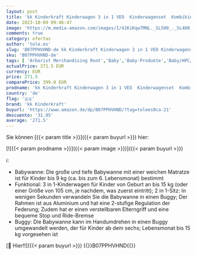 ```yaml
---
layout: post
title: 'kk Kinderkraft Kinderwagen 3 in 1 VEO  Kinderwagenset  Kombikinderwagen  Buggy  Autositz  Zubehör  Travel System  Zweistufige Federung  Große Räder  Einfaches Zusammenklappen  Grau  1 Stück  1er Pack '
date: 2023-10-09 09:46:47
image: 'https://m.media-amazon.com/images/I/41KiKqw7MNL._SL500_._SL400_.jpg'
comments: true
category: ofertas
author: 'tole.es'
slug: 'B07PPHVHND-de kk Kinderkraft Kinderwagen 3 in 1 VEO Kinderwagenset...'
sku: 'B07PPHVHND-de'
tags: [ 'Arborist Merchandising Root','Baby','Baby-Produkte','Baby/HPC/PCA','Kinderwagen & Buggys','Kinderwagen, Buggys & Zubehör','Reisesysteme','Self Service','Special Features Stores','b697e3fc-e257-4f2e-ac96-4fe2610883d2_0','b697e3fc-e257-4f2e-ac96-4fe2610883d2_6401','kk kinderkraft','🇩🇪', ]
actualPrice: 271.5 EUR
currency: EUR
price: 271.5
comparePrice: 399.0 EUR
prodname: 'kk Kinderkraft Kinderwagen 3 in 1 VEO  Kinderwagenset  Kombikinderwagen  Buggy  Autositz  Zubehör  Travel System  Zweistufige Federung  Große Räder  Einfaches Zusammenklappen  Grau  1 Stück  1er Pack '
country: 'de'
flag: '🇩🇪'
brand: 'kk Kinderkraft'
buyurl: 'https://www.amazon.de/dp/B07PPHVHND/?tag=tolees0ca-21'
descuento: '31.95'
average: '271.5'
---
```


Sie können [{{< param title >}}]({{< param buyurl >}}) hier:

[![{{< param prodname >}}]({{< param image >}})]({{< param buyurl >}})

ℹ️:

- Babywanne: Die große und tiefe Babywanne mit einer weichen Matratze ist für Kinder bis 9 kg (ca. bis zum 6. Lebensmonat) bestimmt
- Funktional: 3 in 1-Kinderwagen für Kinder von Geburt an bis 15 kg (oder einer Größe von 105 cm, je nachdem, was zuerst eintritt); 2 in 1-Sitz: In wenigen Sekunden verwandeln Sie die Babywanne in einen Buggy; Der Rahmen ist aus Aluminium und hat eine 2-stufige Regulation der Federung; Zudem hat er einen verstellbaren Elterngriff und eine bequeme Stop und Ride-Bremse
- Buggy: Die Babywanne kann im Handumdrehen in einen Buggy umgewandelt werden, der für Kinder ab dem sechs; Lebensmonat bis 15 kg vorgesehen ist

[🛒 Hier!!]({{< param buyurl >}})
{{<world>}}B07PPHVHND{{</world>}}
